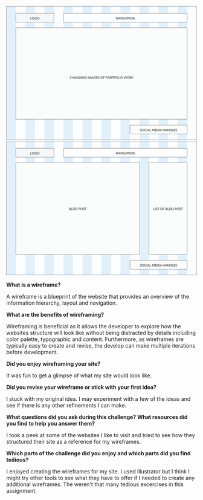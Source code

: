 ![Alt text](imgs/wireframe-index.PNG)
![Alt text](imgs/wireframe-blog-index.PNG)

**What is a wireframe?**

A wireframe is a blueprint of the website that provides an overview of the information hierarchy, layout and navigation.

**What are the benefits of wireframing?**

Wireframing is beneficial as it allows the developer to explore how the websites structure will look like without being distracted by details including color palette, typographic and content.  Furthermore, as wireframes are typically easy to create and revise, the develop can make multiple iterations before development.

**Did you enjoy wireframing your site?**

It was fun to get a glimpse of what my site would look like.

**Did you revise your wireframe or stick with your first idea?**

I stuck with my original idea.  I may experiment with a few of the ideas and see if there is any other refinements I can make.

**What questions did you ask during this challenge? What resources did you find to help you answer them?**

I took a peek at some of the websites I like to visit and tried to see how they structured their site as a reference for my wireframes.

**Which parts of the challenge did you enjoy and which parts did you find tedious?**

I enjoyed creating the wireframes for my site. I used illustrator but I think I might try other tools to see what they have to offer if I needed to create any additional wireframes.  The weren't that many tedious excercises in this assignment.

